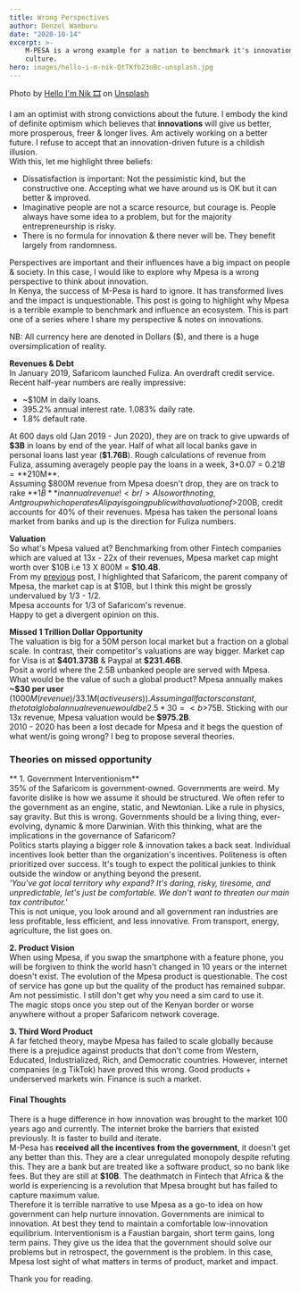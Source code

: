 ```yaml
---
title: Wrong Perspectives
author: Denzel Wamburu
date: "2020-10-14"
excerpt: >-
    M-PESA is a wrong example for a nation to benchmark it's innovation & startup
    culture.
hero: images/hello-i-m-nik-QtTKfb23nBc-unsplash.jpg
---
```


Photo by <a href="https://unsplash.com/@helloimnik?utm_source=unsplash&amp;utm_medium=referral&amp;utm_content=creditCopyText">Hello I'm Nik 🎞</a> on <a href="https://unsplash.com/?utm_source=unsplash&amp;utm_medium=referral&amp;utm_content=creditCopyText">Unsplash</a>

I am an optimist with strong convictions about the future. I embody the kind of definite optimism which believes that **innovations** will give us better, more prosperous, freer & longer lives. Am actively working on a better future. I refuse to accept that an innovation-driven future is a childish illusion. <br/>
With this, let me highlight three beliefs:

-   Dissatisfaction is important: Not the pessimistic kind, but the constructive one. Accepting what we have around us is OK but it can better & improved.
-   Imaginative people are not a scarce resource, but courage is. People always have some idea to a problem, but for the majority entrepreneurship is risky.
-   There is no formula for innovation & there never will be. They benefit largely from randomness.

Perspectives are important and their influences have a big impact on people & society. In this case, I would like to explore why Mpesa is a wrong perspective to think about innovation. <br/>
In Kenya, the success of M-Pesa is hard to ignore. It has transformed lives and the impact is unquestionable. This post is going to highlight why Mpesa is a terrible example to benchmark and influence an ecosystem.
This is part one of a series where I share my perspective & notes on innovations.

NB: All currency here are denoted in Dollars (\$), and there is a huge oversimplication of reality. <br/>

**Revenues & Debt** <br/>
In January 2019, Safaricom launched Fuliza. An overdraft credit service. Recent half-year numbers are really impressive:

-   ~\$10M in daily loans.
-   395.2% annual interest rate. 1.083% daily rate.
-   1.8% default rate.

At 600 days old (Jan 2019 - Jun 2020), they are on track to give upwards of **\$3B** in loans by end of the year. Half of what all local banks gave in personal loans last year (**\$1.76B**). Rough calculations of revenue from Fuliza, assuming averagely people pay the loans in a week, 3\*0.07 = $0.21B = **$210M**. <br/>Assuming \$800M revenue from Mpesa doesn't drop, they are on track to rake **$1B** in annual revenue! <br/>
Also worth noting, Ant group which operates Alipay is going public with a valuation of >$200B, credit accounts for 40% of their revenues. Mpesa has taken the personal loans market from banks and up is the direction for Fuliza numbers.

**Valuation** <br/>
So what's Mpesa valued at? Benchmarking from other Fintech companies which are valued at 13x - 22x of their revenues, Mpesa market cap might worth over $10B i.e 13 X 800M = **\$10.4B**. <br/>
From my [previous](https://wamburu.codes/Platforming-the-future:-Safaricom) post, I highlighted that Safaricom, the parent company of Mpesa, the market cap is at \$10B, but I think this might be grossly undervalued by 1/3 - 1/2. <br/>
Mpesa accounts for 1/3 of Safaricom's revenue. <br/>
Happy to get a divergent opinion on this.

**Missed 1 Trillion Dollar Opportunity** <br/>
The valuation is big for a 50M person local market but a fraction on a global scale. In contrast, their competitor's valuations are way bigger. Market cap for Visa is at **\$401.373B** & Paypal at **\$231.46B**. <br/>
Posit a world where the 2.5B unbanked people are served with Mpesa. What would be the value of such a global product?
Mpesa annually makes **~\$30 per user** ($1000M (revenue)/33.1M (active users)). Assuming all factors constant, the total global annual revenue would be 2.5 * 30 = <b>$75B</b>. Sticking with our 13x revenue, Mpesa valuation would be <b>\$975.2B</b>. <br/>
2010 - 2020 has been a lost decade for Mpesa and it begs the question of what went/is going wrong? I beg to propose several theories.

### Theories on missed opportunity

** 1. Government Interventionism** <br/>
35% of the Safaricom is government-owned. Governments are weird. My favorite dislike is how we assume it should be structured. We often refer to the government as an engine, static, and Newtonian. Like a rule in physics, say gravity. But this is wrong. Governments should be a living thing, ever-evolving, dynamic & more Darwinian. With this thinking, what are the implications in the governance of Safaricom? <br/>
Politics starts playing a bigger role & innovation takes a back seat. Individual incentives look better than the organization's incentives. Politeness is often prioritized over success. It's tough to expect the political junkies to think outside the window or anything beyond the present. <br/>
_'You've got local territory why expand? It's daring, risky, tiresome, and unpredictable, let's just be comfortable. We don't want to threaten our main tax contributor.'_ <br/>
This is not unique, you look around and all government ran industries are less profitable, less efficient, and less innovative. From transport, energy, agriculture, the list goes on.

**2. Product Vision** <br/>
When using Mpesa, if you swap the smartphone with a feature phone, you will be forgiven to think the world hasn't changed in 10 years or the internet doesn't exist. The evolution of the Mpesa product is questionable. The cost of service has gone up but the quality of the product has remained subpar. Am not pessimistic.
I still don't get why you need a sim card to use it. <br/>
The magic stops once you step out of the Kenyan border or worse anywhere without a proper Safaricom network coverage.

**3. Third Word Product** <br/>
A far fetched theory, maybe Mpesa has failed to scale globally because there is a prejudice against products that don't come from Western, Educated, Industrialized, Rich, and Democratic countries. However, internet companies (e.g TikTok) have proved this wrong. Good products + underserved markets win. Finance is such a market.

#### Final Thoughts

There is a huge difference in how innovation was brought to the market 100 years ago and currently. The internet broke the barriers that existed previously. It is faster to build and iterate. <br/>
M-Pesa has **received all the incentives from the government**, it doesn't get any better than this. They are a clear unregulated monopoly despite refuting this. They are a bank but are treated like a software product, so no bank like fees. But they are still at **\$10B**. The deathmatch in Fintech that Africa & the world is experiencing is a revolution that Mpesa brought but has failed to capture maximum value. <br/>
Therefore it is terrible narrative to use Mpesa as a go-to idea on how government can help nurture innovation. Governments are inimical to innovation. At best they tend to maintain a comfortable low-innovation equilibrium. Interventionism is a Faustian bargain, short term gains, long term pains. They give us the idea that the government should solve our problems but in retrospect, the government is the problem. In this case, Mpesa lost sight of what matters in terms of product, market and impact.

Thank you for reading.
